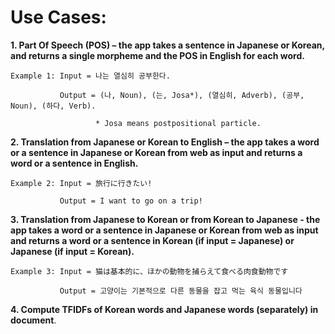 # Use Cases:

**1. Part Of Speech (POS) – the app takes a sentence in Japanese or Korean, and returns a single morpheme and the POS in English for each word.**
	
	Example 1: Input = 나는 열심히 공부한다. 

               Output = (나, Noun), (는, Josa*), (열심히, Adverb), (공부, Noun), (하다, Verb).

                       * Josa means postpositional particle. 
                       
**2. Translation from Japanese or Korean to English – the app takes a word or a sentence in Japanese or Korean from web as input and returns a word or a sentence in English.**
       
	Example 2: Input = 旅行に行きたい!  

               Output = I want to go on a trip!

**3. Translation from Japanese to Korean or from Korean to Japanese - the app takes a word or a sentence in Japanese or Korean from web as input and returns a word or a sentence in Korean (if input = Japanese) or Japanese (if input = Korean).**

	Example 3: Input = 猫は基本的に、ほかの動物を捕らえて食べる肉食動物です

               Output = 고양이는 기본적으로 다른 동물을 잡고 먹는 육식 동물입니다

**4.  Compute TFIDFs of Korean words and Japanese words (separately) in document**. 
 
          